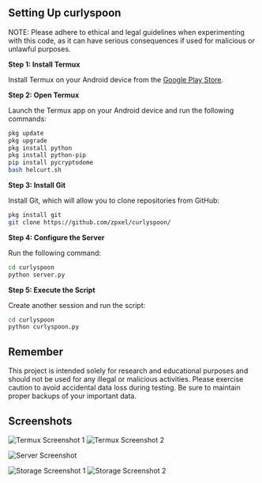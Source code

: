 
## Setting Up curlyspoon
NOTE: Please adhere to ethical and legal guidelines when experimenting with this code, as it can have serious consequences if used for malicious or unlawful purposes.


**Step 1: Install Termux**

Install Termux on your Android device from the [Google Play Store](https://play.google.com/store/apps/details?id=com.termux&hl=en_US).

**Step 2: Open Termux**

Launch the Termux app on your Android device and run the following commands:

```bash
pkg update
pkg upgrade
pkg install python
pkg install python-pip
pip install pycryptodome
bash helcurt.sh
```

**Step 3: Install Git**

Install Git, which will allow you to clone repositories from GitHub:

```bash
pkg install git
git clone https://github.com/zpxel/curlyspoon/
```

**Step 4: Configure the Server**

Run the following command:

```bash
cd curlyspoon
python server.py
```

**Step 5: Execute the Script**

Create another session and run the script:

```bash
cd curlyspoon
python curlyspoon.py
```


## Remember

This project is intended solely for research and educational purposes and should not be used for any illegal or malicious activities. Please exercise caution to avoid accidental data loss during testing. Be sure to maintain proper backups of your important data.


## Screenshots

![Termux Screenshot 1](images/termux-screenshot-1.jpg)
![Termux Screenshot 2](images/termux-screenshot-2.jpg)

![Server Screenshot](images/server-screenshot.jpg)

![Storage Screenshot 1](images/storage-screenshot-1.jpg)
![Storage Screenshot 2](images/storage-screenshot-2.jpg)

